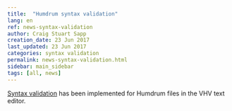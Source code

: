 ```yaml
---
title:  "Humdrum syntax validation"
lang: en
ref: news-syntax-validation
author: Craig Stuart Sapp
creation_date: 23 Jun 2017
last_updated: 23 Jun 2017
categories: syntax validation
permalink: news-syntax-validation.html
sidebar: main_sidebar
tags: [all, news]
---
```


[Syntax validation](/interface/validation) has been implemented for
Humdrum files in the VHV text editor.



